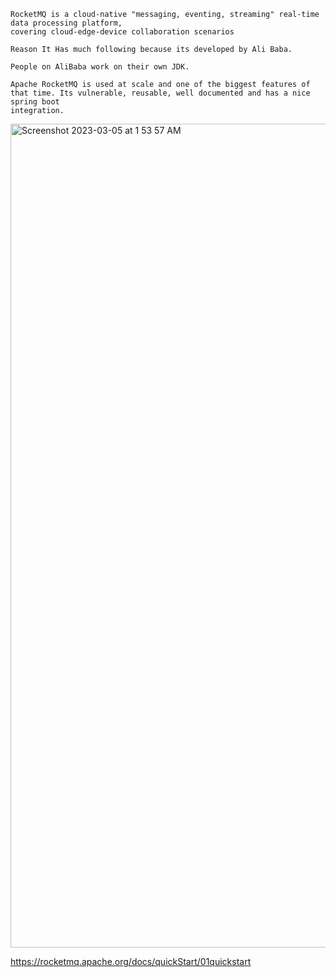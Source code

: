 ```
RocketMQ is a cloud-native "messaging, eventing, streaming" real-time data processing platform,
covering cloud-edge-device collaboration scenarios

Reason It Has much following because its developed by Ali Baba.

People on AliBaba work on their own JDK.

Apache RocketMQ is used at scale and one of the biggest features of that time. Its vulnerable, reusable, well documented and has a nice spring boot
integration.
```

<img width="1318" alt="Screenshot 2023-03-05 at 1 53 57 AM" src="https://user-images.githubusercontent.com/43849911/222927157-5241787e-02e2-4380-9207-3f519a1f7e09.png">

https://rocketmq.apache.org/docs/quickStart/01quickstart
